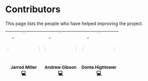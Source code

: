 # Contributors

This page lists the people who have helped improving the project.

|[<img src="https://avatars2.githubusercontent.com/u/15021477?s=400&v=4" height="100px;" style="border-radius: 50%;"><br /><sub><b>Jarrod Miller</b></sub>](https://github.com/jarrmill)<br /> 💻| [<img src="https://avatars3.githubusercontent.com/u/2243202?s=460&v=4" height="100px;" style="border-radius: 50%;"><br /><sub><b>Andrew Gibson</b></sub>](https://github.com/AndrewGibson27)<br /> 💻| [<img src="https://avatars0.githubusercontent.com/u/36121926?s=400&v=4" height="100px;" style="border-radius: 50%;"><br /><sub><b>Donte Hightower</b></sub>](https://github.com/dontehightower)<br /> 💻
| :---: | :---: | :---: |

